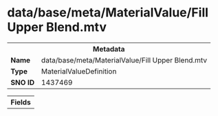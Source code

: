 <h1>data/base/meta/MaterialValue/Fill Upper Blend.mtv</h1><table><tr><th colspan="100%">Metadata</th></tr><tr><td><b>Name</b></td><td>data/base/meta/MaterialValue/Fill Upper Blend.mtv</td></tr><tr><td><b>Type</b></td><td>MaterialValueDefinition</td></tr><tr><td><b>SNO ID</b></td><td>1437469</td></tr></table>

<table><tr><th colspan="100%">Fields</th></tr></table>

